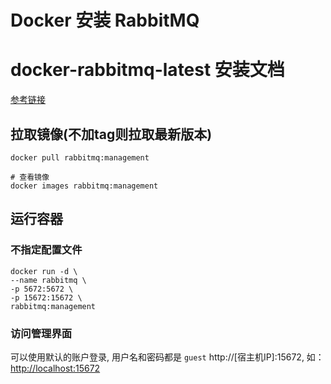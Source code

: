 # Docker 安装 RabbitMQ

<!--more-->
# docker-rabbitmq-latest 安装文档

[参考链接](https://www.runoob.com/docker/docker-install-redis.html)

## 拉取镜像(不加tag则拉取最新版本)
```shell script
docker pull rabbitmq:management

# 查看镜像
docker images rabbitmq:management
```

## 运行容器

### 不指定配置文件
```shell script
docker run -d \
--name rabbitmq \
-p 5672:5672 \
-p 15672:15672 \
rabbitmq:management
```
### 访问管理界面
可以使用默认的账户登录, 用户名和密码都是 ```guest```
http://[宿主机IP]:15672, 如：  
[http://localhost:15672](http://localhost:15672)




